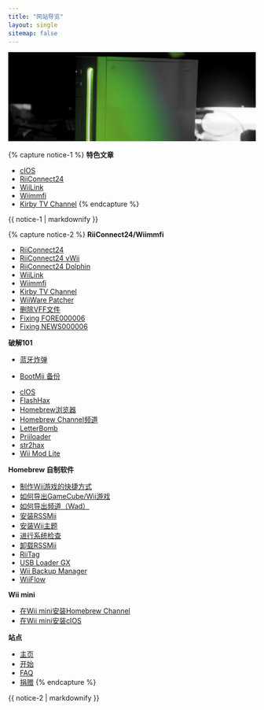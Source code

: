 ```yaml
---
title: "网站导览"
layout: single
sitemap: false
---
```


![Wii教程](/images/WiiTutorials.jpg)

{% capture notice-1 %}
**特色文章**

+ [cIOS](cios)
+ [RiiConnect24](riiconnect24)
+ [WiiLink](wiilink)
+ [Wiimmfi](wiimmfi)
+ [Kirby TV Channel](kirby-tv)
{% endcapture %}
<div class="notice--info">{{ notice-1 | markdownify }}</div>

{% capture notice-2 %}
**RiiConnect24/Wiimmfi**
+ [RiiConnect24](riiconnect24)
+ [RiiConnect24 vWii](riiconnect24-vwii)
+ [RiiConnect24 Dolphin](riiconnect24-dolphin)
+ [WiiLink](wiilink)
+ [Wiimmfi](wiimmfi)
+ [Kirby TV Channel](kirby-tv)
+ [WiiWare Patcher](wiiwarepatcher)
+ [删除VFF文件](deleting-vffs)
+ [Fixing FORE000006](riiconnect24-batteryfix)
+ [Fixing NEWS000006](news000006)

**破解101**
+ [蓝牙炸弹](bluebomb)
* [BootMii 备份](bootmii)
+ [cIOS](cios)
+ [FlashHax](flashhax)
+ [Homebrew浏览器](hbb)
+ [Homebrew Channel频道](hbc)
+ [LetterBomb](letterbomb)
+ [Priiloader](priiloader)
+ [str2hax](str2hax)
+ [Wii Mod Lite](wiimodlite)

**Homebrew 自制软件**
+ [制作Wii游戏的快捷方式](wiigsc)
+ [如何导出GameCube/Wii游戏](dump-games)
+ [如何导出频道（Wad）](dump-wads)
+ [安装RSSMii](rssmii)
+ [安装Wii主题](themes)
+ [进行系统检查](syscheck)
+ [卸载RSSMii](rssmii-remove)
+ [RiiTag](riitag)
+ [USB Loader GX](usbloadergx)
+ [Wii Backup Manager](wiibackupmanager)
+ [WiiFlow](wiiflow)

**Wii mini**
+ [在Wii mini安装Homebrew Channel](hbc-mini)
+ [在Wii mini安装cIOS](cios-mini)

**站点**
+ [主页](/)
+ [开始](开始)
+ [FAQ](faq)
+ [捐赠](donations)
{% endcapture %}
<div class="notice--primary">{{ notice-2 | markdownify }}</div>
